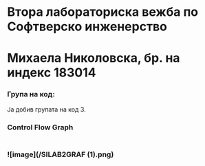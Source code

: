 # Втора лабораториска вежба по Софтверско инженерство
# Михаела Николовска, бр. на индекс 183014
 <h3>Група на код:</h3>
 <p>Ја добив групата на код 3.<p>
<h3>Control Flow Graph<h3> <br>
![image](/SILAB2GRAF (1).png)
